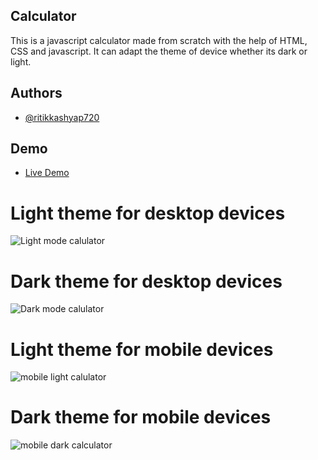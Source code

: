 
## Calculator 

This is a javascript calculator made from scratch with the help of HTML, CSS and javascript. 
It can adapt the theme of device whether its dark or light.


## Authors

- [@ritikkashyap720](https://github.com/ritikkashyap720)



## Demo

- [Live Demo](https://ritikkashyap720.github.io/Calculator/)

# Light theme for desktop devices
![Light mode calulator](https://user-images.githubusercontent.com/72151729/164403631-7de54a50-53b0-4fb1-b483-29a98b056d53.png)


# Dark theme for desktop devices
![Dark mode calulator](https://user-images.githubusercontent.com/72151729/164403762-230fdf7b-c64f-46d8-9b1e-821677b34721.png)


# Light theme for mobile devices
![mobile light calulator](https://user-images.githubusercontent.com/72151729/164403895-baa4c0d3-f3f1-4a66-a02b-86163af8750d.jpg)

# Dark theme for mobile devices
![mobile dark calculator](https://user-images.githubusercontent.com/72151729/164403836-7accef75-863a-4a76-b823-08aa5b37abf9.jpg)



